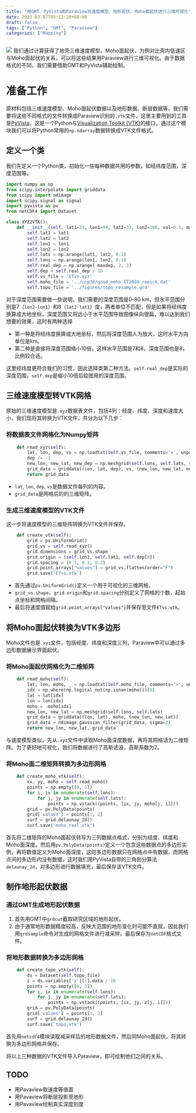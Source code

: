```yaml
---
title: "用GMT、PyVista和Paraview对速度模型、地形起伏、Moho面起伏进行三维可视化"
date: 2021-03-07T05:12:28+08:00
draft: false
tags: ["Python", "GMT", "Paraview"]
categories: ["Mapping"]
---
```


![](/img/paraview/model_NW.png)
我们通过计算获得了地壳三维速度模型、Moho面起伏，为例对比壳内低速区与Moho面起伏的关系，可以将这些结果用Paraview进行三维可视化。由于数据格式的不同，我们需要借助GMT和PyVista辅助绘制。
<!--more-->

# 准备工作
原材料包括三维速度模型、Moho面起伏数据以及地形数据、断层数据等，我们需要将这些不同格式的文件转换成Paraview识别的`.vtk`文件，这里主要用到的工具是[PyVista](https://www.pyvista.org/)，这是一个Python与[Visualization Toolkit (VTK)](https://vtk.org/)的接口，通过这个模块我们可以将Python常用的`np.ndarray`数据转换成VTK文件格式。

## 定义一个类
我们先定义一个Python类，初始化一些每种数据共用的参数，如经纬度范围，深度范围等。
```python
import numpy as np
from scipy.interpolate import griddata
from scipy import ndimage
import scipy.signal as signal
import pyvista as pv
from netCDF4 import Dataset

class XYZ2VTK():
    def __init__(self, lat1=25, lon1=99, lat2=33, lon2=106, val=0.1, maxdep=80):
        self.lat1 = lat1
        self.lat2 = lat2
        self.lon1 = lon1
        self.lon2 = lon2
        self.lats = np.arange(lat1, lat2, 0.1)
        self.lons = np.arange(lon1, lon2, 0.1)
        self.real_dep = np.arange(-maxdep, 2, 2)
        self.dep = self.real_dep / 10
        self.vs_file = 'ETvs.xyz'
        self.moho_file = '../ccp3d/good_moho_ET2020_repick.dat'
        self.topo_file = '../figures/topo_resample.grd'
```
对于深度范围需要做一些说明，我们需要的深度范围是0-80 km，但水平范围分别是7（`lon2-lon1`）和8（`lat2-lat1`）度，两者单位不匹配，但是如果将经纬度换算成大地坐标，深度范围又将远小于水平范围导致图像纵向很扁，难以达到我们想要的效果，这时有两种选择
- 第一种是将经纬度换算成大地坐标，然后将深度范围人为放大，这时水平方向单位是km。
- 第二种是直接将深度范围缩小10倍，这样水平范围是7和8，深度范围也是8，比例较合适。

这里经纬度更符合我们的习惯，因此选择类第二种方法。`self.real_dep`是实际的深度范围，`self.dep`是缩小10倍后绘图用的深度范围。

## 三维速度模型转VTK网格
原始的三维速度模型是`.xyz`数据表文件，包括4列：经度、纬度、深度和速度大小，我们现将其转换为VTK文件，共分为以下几步：

### 将数据表文件网格化为Numpy矩阵
```python
    def read_xyz(self):
        lat, lon, dep, vs = np.loadtxt(self.vs_file, comments='>', unpack=True)
        dep /= -1
        new_lon, new_lat, new_dep = np.meshgrid(self.lons, self.lats, self.real_dep, indexing='ij')
        grid_data = griddata((lon, lat, dep), vs, (new_lon, new_lat, new_dep))
        return grid_data
```
- `lat`, `lon`, `dep`, `vs`是数据文件每列的内容。
- `grid_data`是网格后的的三维矩阵。

### 生成三维速度模型的VTK文件
这一步将速度模型的三维矩阵转换为VTK文件并保存。
```python
    def create_vtk(self):
        grid = pv.UniformGrid()
        grid_vs = self.read_xyz()
        grid.dimensions = grid_vs.shape
        grid.origin = (self.lon1, self.lat1, self.dep[0])
        grid.spacing = (0.1, 0.1, 0.2)
        grid.point_arrays["values"] = grid_vs.flatten(order="F")
        grid.save('ETvs.vtk')
```
- 首先通过`pv.UniformGrid()`定义一个用于可视化的三维网格。
- `grid_vs.shape`、`grid.origin`和`grid.spacing`分别定义了网格的个数，起始点坐标和网格间隔。
- 最后将速度值赋给`grid.point_arrays["values"]`并保存至文件`ETvs.vtk`。


## 将Moho面起伏转换为VTK多边形
Moho文件也是`.xyz`文件，包括经度、纬度和深度三列，Paraview中可以通过多边形数据展示界面起伏。

### 将Moho面起伏网格化为二维矩阵
```Python
    def read_moho(self):
        lat, lon, moho, _ = np.loadtxt(self.moho_file, comments='>', unpack=True)
        idx = np.where(np.logical_not(np.isnan(moho)))[0]
        lat = lat[idx]
        lon = lon[idx]
        moho = -moho[idx]
        new_lon, new_lat = np.meshgrid(self.lons, self.lats)
        grid_data = griddata((lon, lat), moho, (new_lon, new_lat))
        grid_data = ndimage.gaussian_filter(grid_data, sigma=2)
        return new_lon, new_lat, grid_data
```
与速度模型类似，先从`.xyz`文件中读取Moho面深度数据，再将其网格话为二维矩阵。为了更好地可视化，我们将数据进行了高斯滤波，高斯系数为2。

### 将Moho面二维矩阵转换为多边形网格
```Python
    def create_moho_vtk(self):
        xx, yy, moho = self.read_moho()
        points = np.empty([0, 3])
        for i, ix in enumerate(self.lons):
            for j, jy in enumerate(self.lats):
                points = np.vstack((points, [ix, jy, moho[j, i]]))
        grid = pv.PolyData(points)
        grid['values'] = points[:, 2]
        surf = grid.delaunay_2d()
        surf.save('moho_real.vtk')
```
首先将二维矩阵的Moho面起伏转写为三列数据点格式，分别为经度、纬度和Moho面深度。然后用`pv.PolyData(points)`定义一个包含这些数据点的多边形实例，再将数值定义为Moho面深度，这时多边形数据只在网格点中有数据，而网格点间的多边形内没有数据，这时我们用PyVista自带的三角剖分算法`delaunay_2d`，对多边形进行数据填充，最后保存该VTK文件。

## 制作地形起伏数据
### 通过GMT生成地形起伏数据

1. 首先用GMT中`grdcut`截取研究区域的地形起伏。
2. 由于通常地形数据精度较高，反映大范围的地形变化时可能不直观，因此我们用`grdsample`命令对生成的网格文件进行减采样。最后保存为`netCDF`格式文件。

### 将地形数据转换为多边形网格

```python
    def create_topo_vtk(self):
        ds = Dataset(self.topo_file)
        z = ds.variables['z'][:].data / 10
        points = np.empty([0, 3])
        for i, ix in enumerate(self.lons):
            for j, jy in enumerate(self.lats):
                points = np.vstack((points, [ix, jy, z[j, i]]))
        grid = pv.PolyData(points)
        grid['values'] = points[:, 2]
        surf = grid.delaunay_2d()
        surf.save('topo.vtk')
```

首先用`netcdf4`模块读取减采样后的地形数据文件，然后同Moho面起伏，将其转换为多边形网格并保存。

将以上三种数据的VTK文件导入Paraview，即可绘制他们之间的关系。

## TODO
- 用Pavaview取速度等值面
- 用Pavaview将断层投影至地形
- 用Pavaview绘制真实深度刻度